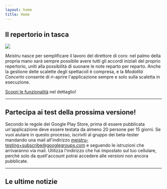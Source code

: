 ```yaml
---
layout: home 
title: Home
---
```

## Il repertorio in tasca

<img src="/images/visualizza_brano_concerto.png" class="preview">

*Meistru* nasce per semplificare il lavoro del direttore di coro: nel palmo della propria mano sarà sempre possibile avere tutti gli accordi iniziali del proprio repertorio, uniti alla possibilità di suonare le note reparto per reparto. Anche la gestione delle scalette degli spettacoli è compresa, e la *Modalità Concerto* consente di ri-aprire l'applicazione sempre e solo sulla scaletta in esecuzione.

[Scopri le funzionalità](/features) nel dettaglio!

---
## Partecipa ai test della prossima versione!
Secondo le regole del Google Play Store, prima di essere pubblicata un'applicazione deve essere testata da almeno 20 persone per 15 giorni. Se vuoi aiutare in questo processo, iscriviti al gruppo dei beta-tester mandando una mail all'indirizzo [meistru-testing+subscribe@googlegroups.com](mailto:meistru-testing+subscribe@googlegroups.com?subject=Candidatura%20ai%20test) e seguendo le istruzioni che arrivaranno via mail. Utilizza l'indirizzo che hai impostato sul tuo cellulare, perché solo da quell'account potrai accedere alle versioni non ancora pubblicate.

---
## Le ultime notizie